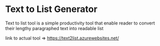 # Text to List Generator
Text to list tool is a simple productivity tool that enable reader to convert their lengthy paragraphed text into readable list

link to actual tool => https://text2list.azurewebsites.net/
